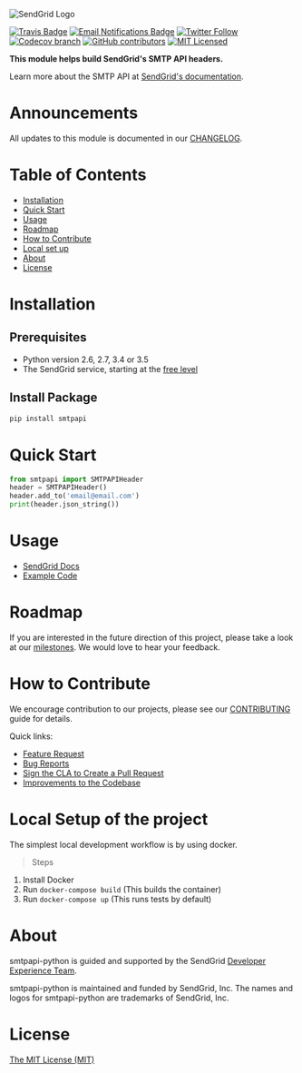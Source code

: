 ![SendGrid Logo](https://uiux.s3.amazonaws.com/2016-logos/email-logo%402x.png)

[![Travis Badge](https://travis-ci.org/sendgrid/smtpapi-python.svg?branch=master)](https://travis-ci.org/sendgrid/smtpapi-python)
[![Email Notifications Badge](https://dx.sendgrid.com/badge/python)](https://dx.sendgrid.com/newsletter/python)
[![Twitter Follow](https://img.shields.io/twitter/follow/sendgrid.svg?style=social&label=Follow)](https://twitter.com/sendgrid)
[![Codecov branch](https://img.shields.io/codecov/c/github/sendgrid/smtpapi-python/master.svg?style=flat-square&label=Codecov+Coverage)](https://codecov.io/gh/sendgrid/smtpapi-python)
[![GitHub contributors](https://img.shields.io/github/contributors/sendgrid/smtpapi-python.svg)](https://github.com/sendgrid/smtpapi-python/graphs/contributors)
[![MIT Licensed](https://img.shields.io/badge/license-MIT-blue.svg)](LICENSE.txt)

**This module helps build SendGrid's SMTP API headers.**

Learn more about the SMTP API at [SendGrid's documentation](https://sendgrid.com/docs/API_Reference/SMTP_API/index.html).

# Announcements

All updates to this module is documented in our [CHANGELOG](https://github.com/sendgrid/smtpapi-python/blob/master/CHANGELOG.md).

# Table of Contents
- [Installation](#installation)
- [Quick Start](#quick-start)
- [Usage](#usage)
- [Roadmap](#roadmap)
- [How to Contribute](#contribute)
- [Local set up](#local_setup)
- [About](#about)
- [License](#license)

<a name="installation"></a>
# Installation

## Prerequisites

- Python version 2.6, 2.7, 3.4 or 3.5
- The SendGrid service, starting at the [free level](https://sendgrid.com/free?source=sendgrid-python)

## Install Package

```bash
pip install smtpapi
```

<a name="quick-start"></a>
# Quick Start

```python
from smtpapi import SMTPAPIHeader
header = SMTPAPIHeader()
header.add_to('email@email.com')
print(header.json_string())
```

<a name="usage"></a>
# Usage

- [SendGrid Docs](https://sendgrid.com/docs/API_Reference/SMTP_API/index.html)
- [Example Code](https://github.com/sendgrid/smtpapi-python/tree/master/examples)

<a name="roadmap"></a>
# Roadmap

If you are interested in the future direction of this project, please take a look at our [milestones](https://github.com/sendgrid/smtpapi-python/milestones). We would love to hear your feedback.

<a name="contribute"></a>
# How to Contribute

We encourage contribution to our projects, please see our [CONTRIBUTING](https://github.com/sendgrid/smtpapi-python/blob/master/CONTRIBUTING.md) guide for details.

Quick links:

- [Feature Request](https://github.com/sendgrid/smtpapi-python/blob/master/CONTRIBUTING.md#feature-request)
- [Bug Reports](https://github.com/sendgrid/smtpapi-python/blob/master/CONTRIBUTING.md#submit-a-bug-report)
- [Sign the CLA to Create a Pull Request](https://github.com/sendgrid/smtpapi-python/blob/master/CONTRIBUTING.md#cla)
- [Improvements to the Codebase](https://github.com/sendgrid/smtpapi-python/blob/master/CONTRIBUTING.md#improvements-to-the-codebase)

<a name="local_setup"></a>

# Local Setup of the project

The simplest local development workflow is by using docker.

> Steps

1. Install Docker
2. Run `docker-compose build` (This builds the container)
3. Run `docker-compose up` (This runs tests by default)

<a name="about"></a>
# About

smtpapi-python is guided and supported by the SendGrid [Developer Experience Team](mailto:dx@sendgrid.com).

smtpapi-python is maintained and funded by SendGrid, Inc. The names and logos for smtpapi-python are trademarks of SendGrid, Inc.

<a name="license"></a>
# License
[The MIT License (MIT)](LICENSE.txt)
